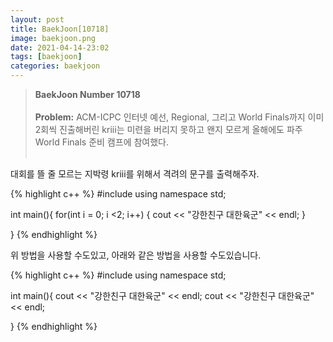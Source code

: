 ```yaml
---
layout: post
title: BaekJoon[10718]
image: baekjoon.png
date: 2021-04-14-23:02
tags: [baekjoon]
categories: baekjoon
---
```


>**BaekJoon Number 10718**<br><br>
**Problem:** ACM-ICPC 인터넷 예선, Regional, 그리고 World Finals까지 이미 2회씩 진출해버린 kriii는 미련을 버리지 못하고 왠지 모르게 올해에도 파주 World Finals 준비 캠프에 참여했다.<br><br>

대회를 뜰 줄 모르는 지박령 kriii를 위해서 격려의 문구를 출력해주자.


{% highlight c++ %}
#include <iostream>
using namespace std;

int main(){
	for(int i = 0; i <2; i++) {
		cout << "강한친구 대한육군" << endl;
	}
	
}
{% endhighlight %}

위 방법을 사용할 수도있고, 아래와 같은 방법을 사용할 수도있습니다.


{% highlight c++ %}
#include <iostream>
using namespace std;

int main(){
	cout << "강한친구 대한육군" << endl;
	cout << "강한친구 대한육군" << endl;
	
}
{% endhighlight %}